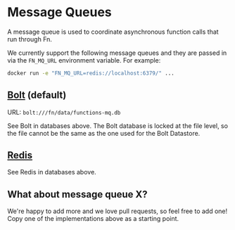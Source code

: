 # Message Queues

A message queue is used to coordinate asynchronous function calls that run through Fn.

We currently support the following message queues and they are passed in via the `FN_MQ_URL` environment variable. For example:

```sh
docker run -e "FN_MQ_URL=redis://localhost:6379/" ...
```

## [Bolt](https://github.com/boltdb/bolt) (default)

URL: `bolt:///fn/data/functions-mq.db`

See Bolt in databases above. The Bolt database is locked at the file level, so
the file cannot be the same as the one used for the Bolt Datastore.

## [Redis](http://redis.io/)

See Redis in databases above.

## What about message queue X?

We're happy to add more and we love pull requests, so feel free to add one! Copy one of the implementations above as a starting point.
